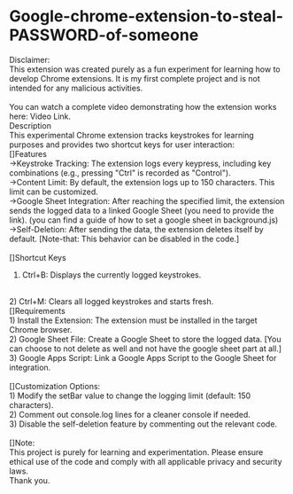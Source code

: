 # Google-chrome-extension-to-steal-PASSWORD-of-someone
Disclaimer:<br>
This extension was created purely as a fun experiment for learning how to develop Chrome extensions. It is my first complete project and is not intended for any malicious activities.
<br><br>
You can watch a complete video demonstrating how the extension works here: Video Link.
<br>
Description
<br>
This experimental Chrome extension tracks keystrokes for learning purposes and provides two shortcut keys for user interaction:
<br>
[]Features
<br>
->Keystroke Tracking: The extension logs every keypress, including key combinations (e.g., pressing "Ctrl" is recorded as "Control").
<br>
->Content Limit: By default, the extension logs up to 150 characters. This limit can be customized.
<br>
->Google Sheet Integration: After reaching the specified limit, the extension sends the logged data to a linked Google Sheet (you need to provide the link). (you can find a guide of how to set a google sheet in background.js)
<br>
->Self-Deletion: After sending the data, the extension deletes itself by default. [Note-that: This behavior can be disabled in the code.]
<br>
<br>
[]Shortcut Keys
<br>
1) Ctrl+B: Displays the currently logged keystrokes.
<br>
2) Ctrl+M: Clears all logged keystrokes and starts fresh.
<br>
[]Requirements
<br>
1) Install the Extension: The extension must be installed in the target Chrome browser.
<br>
2) Google Sheet File: Create a Google Sheet to store the logged data. [You can choose to not delete as well and not have the google sheet part at all.]
<br>
3) Google Apps Script: Link a Google Apps Script to the Google Sheet for integration.
<br>
<br>
[]Customization Options:
<br>
1) Modify the setBar value to change the logging limit (default: 150 characters).
<br>
2) Comment out console.log lines for a cleaner console if needed.
<br>
3) Disable the self-deletion feature by commenting out the relevant code.
<br>
<br>
[]Note:
<br>
This project is purely for learning and experimentation. Please ensure ethical use of the code and comply with all applicable privacy and security laws.
<br>
Thank you.
